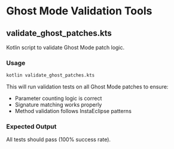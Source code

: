 # Ghost Mode Validation Tools

## validate_ghost_patches.kts

Kotlin script to validate Ghost Mode patch logic.

### Usage

```bash
kotlin validate_ghost_patches.kts
```

This will run validation tests on all Ghost Mode patches to ensure:
- Parameter counting logic is correct
- Signature matching works properly
- Method validation follows InstaEclipse patterns

### Expected Output

All tests should pass (100% success rate).

